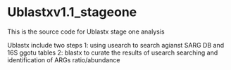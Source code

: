 # Ublastxv1.1_stageone
This is the source code for Ublastx stage one analysis

Ublastx include two steps
1: using usearch to search agianst SARG DB and 16S ggotu tables 
2: blastx to curate the results of usearch searching and identification of ARGs ratio/abundance

